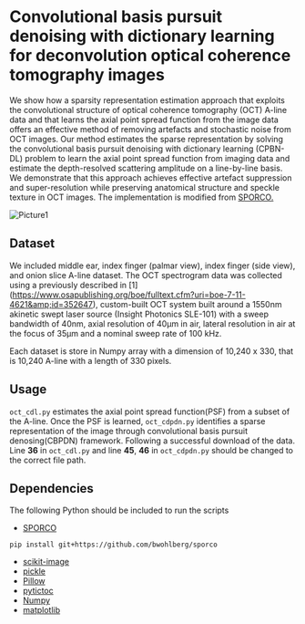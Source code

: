 # Convolutional basis pursuit denoising with dictionary learning for deconvolution optical coherence tomography images



We show how a sparsity representation estimation approach that exploits the convolutional structure of optical coherence tomography (OCT) A-line data and that learns the axial point spread function from the image data offers an effective method of removing artefacts and stochastic noise from OCT images. Our method estimates the sparse representation by solving the convolutional basis pursuit denoising with dictionary learning (CPBN-DL) problem to learn the axial point spread function from imaging data and estimate the depth-resolved scattering amplitude on a line-by-line basis.  We demonstrate that this approach achieves effective artefact suppression and super-resolution while preserving anatomical structure and speckle texture in OCT images. The implementation is modified from [SPORCO.](https://github.com/bwohlberg/sporco)



![Picture1](/Users/youngwang/Desktop/OCT-denosing/Picture1.bmp)

## Dataset

We included middle ear, index finger (palmar view), index finger (side view), and onion slice A-line dataset. The OCT spectrogram data was collected using a previously described in [1] (https://www.osapublishing.org/boe/fulltext.cfm?uri=boe-7-11-4621&amp;id=352647), custom-built OCT system built around a 1550nm akinetic swept laser source (Insight Photonics SLE-101) with a sweep bandwidth of 40nm, axial resolution of 40µm in air, lateral resolution in air at the focus of 35µm and a nominal sweep rate of 100 kHz. 

Each dataset is store in Numpy array with a dimension of 10,240 x 330, that is 10,240 A-line with a length of 330 pixels.

## Usage

`oct_cdl.py` estimates the axial point spread function(PSF) from a subset of the A-line. Once the PSF is learned, `oct_cdpdn.py` identifies a sparse representation of the image through convolutional basis pursuit denosing(CBPDN) framework. Following a successful download of the data. Line **36** in `oct_cdl.py` and line **45**, **46** in `oct_cdpdn.py` should be changed to the correct file path. 

## Dependencies 

The following Python should be included to run the scripts

- [SPORCO](https://github.com/bwohlberg/sporco)

```
pip install git+https://github.com/bwohlberg/sporco
```

- [scikit-image](https://scikit-image.org/ )
- [pickle](https://docs.python.org/3/library/pickle.html)
- [Pillow](https://pillow.readthedocs.io/en/stable/#)
- [pytictoc](https://pypi.org/project/pytictoc/)
- [Numpy](https://numpy.org/)
- [matplotlib](https://matplotlib.org/)

